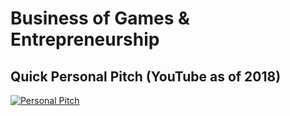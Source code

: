 # Business of Games & Entrepreneurship

## Quick Personal Pitch (YouTube as of 2018)
[![Personal Pitch](https://img.youtube.com/vi/nBYAA9d1vYY/0.jpg)](https://www.youtube.com/watch?v=nBYAA9d1vYY")
